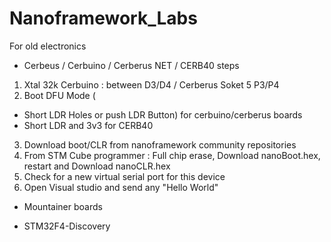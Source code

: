 # Nanoframework_Labs
For old electronics
- Cerbeus / Cerbuino / Cerberus NET / CERB40 
steps
1) Xtal 32k Cerbuino : between D3/D4 / Cerberus Soket 5 P3/P4
2) Boot DFU Mode (
- Short LDR Holes or push LDR Button) for cerbuino/cerberus boards
- Short LDR and 3v3 for CERB40
3) Download boot/CLR from nanoframework community repositories
3) From STM Cube programmer : Full chip erase, Download nanoBoot.hex, restart and Download nanoCLR.hex
4) Check for a new virtual serial port for this device
5) Open Visual studio and send any "Hello World"

- Mountainer boards

- STM32F4-Discovery

